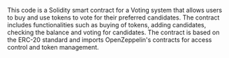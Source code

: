 This code is a Solidity smart contract 
for a Voting system that allows users to buy and use tokens to vote for their preferred candidates. 
The contract includes functionalities such as buying of tokens, 
adding candidates, checking the balance and voting for candidates. 
The contract is based on the ERC-20 standard and imports OpenZeppelin's contracts for access control and token management.
